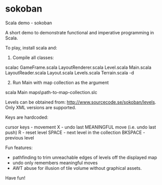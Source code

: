sokoban
=======

Scala demo - sokoban

A short demo to demonstrate functional and imperative programming in Scala.

To play, install scala and:

1. Compile all classes:

scalac GameFrame.scala LayoutRenderer.scala
Level.scala Main.scala LayoutReader.scala Layout.scala Levels.scala
Terrain.scala -d <target-dir>

2. Run Main with map collection as the argument

scala Main maps\path-to-map-collection.slc

Levels can be obtained from: http://www.sourcecode.se/sokoban/levels. Only XML versions are supported.

Keys are hardcoded:

cursor keys - movement
X - undo last MEANINGFUL move (i.e. undo last push)
R - reset level
SPACE - next level in the collection
BKSPACE - previous level

Fun features:

- pathfinding to trim unreachable edges of levels off the displayed map 
- undo only remembers meaningful moves
- AWT abuse for illusion of tile volume without graphical assets.

Have fun!
